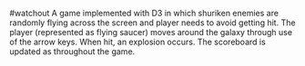 #watchout
A game implemented with D3 in which shuriken enemies are randomly flying across the screen and player needs to avoid getting hit. The player (represented as flying saucer) moves around the galaxy through use of the arrow keys. When hit, an explosion occurs. The scoreboard is updated as throughout the game. 
